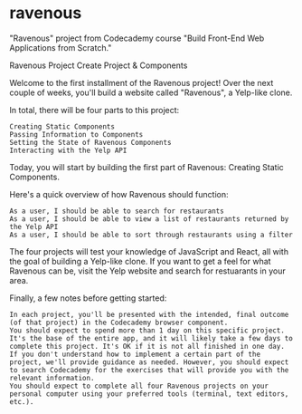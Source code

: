 # ravenous
"Ravenous" project from Codecademy course "Build Front-End Web Applications from Scratch."

Ravenous Project
Create Project & Components

Welcome to the first installment of the Ravenous project! Over the next couple of weeks, you'll build a website called "Ravenous", a Yelp-like clone.

In total, there will be four parts to this project:

    Creating Static Components
    Passing Information to Components
    Setting the State of Ravenous Components
    Interacting with the Yelp API

Today, you will start by building the first part of Ravenous: Creating Static Components.

Here's a quick overview of how Ravenous should function:

    As a user, I should be able to search for restaurants
    As a user, I should be able to view a list of restaurants returned by the Yelp API
    As a user, I should be able to sort through restaurants using a filter

The four projects will test your knowledge of JavaScript and React, all with the goal of building a Yelp-like clone. If you want to get a feel for what Ravenous can be, visit the Yelp website and search for restuarants in your area.

Finally, a few notes before getting started:

    In each project, you'll be presented with the intended, final outcome (of that project) in the Codecademy browser component.
    You should expect to spend more than 1 day on this specific project. It's the base of the entire app, and it will likely take a few days to complete this project. It's OK if it is not all finished in one day.
    If you don't understand how to implement a certain part of the project, we'll provide guidance as needed. However, you should expect to search Codecademy for the exercises that will provide you with the relevant information.
    You should expect to complete all four Ravenous projects on your personal computer using your preferred tools (terminal, text editors, etc.).
